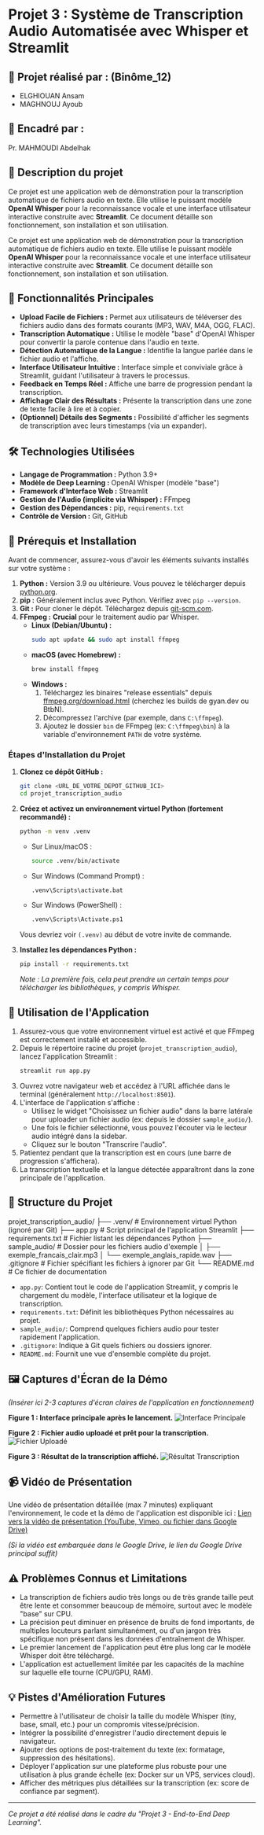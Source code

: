 # Projet 3 : Système de Transcription Audio Automatisée avec Whisper et Streamlit

## 📝 Projet réalisé par : (Binôme_12)
- ELGHIOUAN Ansam
- MAGHNOUJ Ayoub

## 📝 Encadré par :
Pr. MAHMOUDI Abdelhak

## 🔹 Description du projet
Ce projet est une application web de démonstration pour la transcription automatique de fichiers audio en texte. Elle utilise le puissant modèle **OpenAI Whisper** pour la reconnaissance vocale et une interface utilisateur interactive construite avec **Streamlit**. Ce document détaille son fonctionnement, son installation et son utilisation.

Ce projet est une application web de démonstration pour la transcription automatique de fichiers audio en texte. Elle utilise le puissant modèle **OpenAI Whisper** pour la reconnaissance vocale et une interface utilisateur interactive construite avec **Streamlit**. Ce document détaille son fonctionnement, son installation et son utilisation.

## 🌟 Fonctionnalités Principales

-   **Upload Facile de Fichiers :** Permet aux utilisateurs de téléverser des fichiers audio dans des formats courants (MP3, WAV, M4A, OGG, FLAC).
-   **Transcription Automatique :** Utilise le modèle "base" d'OpenAI Whisper pour convertir la parole contenue dans l'audio en texte.
-   **Détection Automatique de la Langue :** Identifie la langue parlée dans le fichier audio et l'affiche.
-   **Interface Utilisateur Intuitive :** Interface simple et conviviale grâce à Streamlit, guidant l'utilisateur à travers le processus.
-   **Feedback en Temps Réel :** Affiche une barre de progression pendant la transcription.
-   **Affichage Clair des Résultats :** Présente la transcription dans une zone de texte facile à lire et à copier.
-   **(Optionnel) Détails des Segments :** Possibilité d'afficher les segments de transcription avec leurs timestamps (via un expander).

## 🛠️ Technologies Utilisées

-   **Langage de Programmation :** Python 3.9+
-   **Modèle de Deep Learning :** OpenAI Whisper (modèle "base")
-   **Framework d'Interface Web :** Streamlit
-   **Gestion de l'Audio (implicite via Whisper) :** FFmpeg
-   **Gestion des Dépendances :** pip, `requirements.txt`
-   **Contrôle de Version :** Git, GitHub

## 🚀 Prérequis et Installation

Avant de commencer, assurez-vous d'avoir les éléments suivants installés sur votre système :

1.  **Python :** Version 3.9 ou ultérieure. Vous pouvez le télécharger depuis [python.org](https://www.python.org/).
2.  **pip :** Généralement inclus avec Python. Vérifiez avec `pip --version`.
3.  **Git :** Pour cloner le dépôt. Téléchargez depuis [git-scm.com](https://git-scm.com/).
4.  **FFmpeg :** **Crucial** pour le traitement audio par Whisper.
    -   **Linux (Debian/Ubuntu) :**
        ```bash
        sudo apt update && sudo apt install ffmpeg
        ```
    -   **macOS (avec Homebrew) :**
        ```bash
        brew install ffmpeg
        ```
    -   **Windows :**
        1.  Téléchargez les binaires "release essentials" depuis [ffmpeg.org/download.html](https://ffmpeg.org/download.html) (cherchez les builds de gyan.dev ou BtbN).
        2.  Décompressez l'archive (par exemple, dans `C:\ffmpeg`).
        3.  Ajoutez le dossier `bin` de FFmpeg (ex: `C:\ffmpeg\bin`) à la variable d'environnement `PATH` de votre système.

### Étapes d'Installation du Projet

1.  **Clonez ce dépôt GitHub :**
    ```bash
    git clone <URL_DE_VOTRE_DEPOT_GITHUB_ICI>
    cd projet_transcription_audio
    ```

2.  **Créez et activez un environnement virtuel Python (fortement recommandé) :**
    ```bash
    python -m venv .venv
    ```
    -   Sur Linux/macOS :
        ```bash
        source .venv/bin/activate
        ```
    -   Sur Windows (Command Prompt) :
        ```bash
        .venv\Scripts\activate.bat
        ```
    -   Sur Windows (PowerShell) :
        ```bash
        .venv\Scripts\Activate.ps1
        ```
    Vous devriez voir `(.venv)` au début de votre invite de commande.

3.  **Installez les dépendances Python :**
    ```bash
    pip install -r requirements.txt
    ```
    *Note : La première fois, cela peut prendre un certain temps pour télécharger les bibliothèques, y compris Whisper.*

## 🏃 Utilisation de l'Application

1.  Assurez-vous que votre environnement virtuel est activé et que FFmpeg est correctement installé et accessible.
2.  Depuis le répertoire racine du projet (`projet_transcription_audio`), lancez l'application Streamlit :
    ```bash
    streamlit run app.py
    ```
3.  Ouvrez votre navigateur web et accédez à l'URL affichée dans le terminal (généralement `http://localhost:8501`).
4.  L'interface de l'application s'affiche :
    *   Utilisez le widget "Choisissez un fichier audio" dans la barre latérale pour uploader un fichier audio (ex: depuis le dossier `sample_audio/`).
    *   Une fois le fichier sélectionné, vous pouvez l'écouter via le lecteur audio intégré dans la sidebar.
    *   Cliquez sur le bouton "Transcrire l'audio".
5.  Patientez pendant que la transcription est en cours (une barre de progression s'affichera).
6.  La transcription textuelle et la langue détectée apparaîtront dans la zone principale de l'application.

## 📂 Structure du Projet
projet_transcription_audio/
├── .venv/ # Environnement virtuel Python (ignoré par Git)
├── app.py # Script principal de l'application Streamlit
├── requirements.txt # Fichier listant les dépendances Python
├── sample_audio/ # Dossier pour les fichiers audio d'exemple
│ ├── exemple_francais_clair.mp3
│ └── exemple_anglais_rapide.wav
├── .gitignore # Fichier spécifiant les fichiers à ignorer par Git
└── README.md # Ce fichier de documentation

-   `app.py`: Contient tout le code de l'application Streamlit, y compris le chargement du modèle, l'interface utilisateur et la logique de transcription.
-   `requirements.txt`: Définit les bibliothèques Python nécessaires au projet.
-   `sample_audio/`: Comprend quelques fichiers audio pour tester rapidement l'application.
-   `.gitignore`: Indique à Git quels fichiers ou dossiers ignorer.
-   `README.md`: Fournit une vue d'ensemble complète du projet.

## 🖼️ Captures d'Écran de la Démo

*(Insérer ici 2-3 captures d'écran claires de l'application en fonctionnement)*

**Figure 1 : Interface principale après le lancement.**
![Interface Principale](URL_OU_CHEMIN_VERS_CAPTURE_ECRAN_1.png)

**Figure 2 : Fichier audio uploadé et prêt pour la transcription.**
![Fichier Uploadé](URL_OU_CHEMIN_VERS_CAPTURE_ECRAN_2.png)

**Figure 3 : Résultat de la transcription affiché.**
![Résultat Transcription](URL_OU_CHEMIN_VERS_CAPTURE_ECRAN_3.png)

## 📹 Vidéo de Présentation

Une vidéo de présentation détaillée (max 7 minutes) expliquant l'environnement, le code et la démo de l'application est disponible ici :
[Lien vers la vidéo de présentation (YouTube, Vimeo, ou fichier dans Google Drive)](LIEN_VERS_LA_VIDEO_ICI)

*(Si la vidéo est embarquée dans le Google Drive, le lien du Google Drive principal suffit)*

## ⚠️ Problèmes Connus et Limitations

-   La transcription de fichiers audio très longs ou de très grande taille peut être lente et consommer beaucoup de mémoire, surtout avec le modèle "base" sur CPU.
-   La précision peut diminuer en présence de bruits de fond importants, de multiples locuteurs parlant simultanément, ou d'un jargon très spécifique non présent dans les données d'entraînement de Whisper.
-   Le premier lancement de l'application peut être plus long car le modèle Whisper doit être téléchargé.
-   L'application est actuellement limitée par les capacités de la machine sur laquelle elle tourne (CPU/GPU, RAM).

## 💡 Pistes d'Amélioration Futures

-   Permettre à l'utilisateur de choisir la taille du modèle Whisper (tiny, base, small, etc.) pour un compromis vitesse/précision.
-   Intégrer la possibilité d'enregistrer l'audio directement depuis le navigateur.
-   Ajouter des options de post-traitement du texte (ex: formatage, suppression des hésitations).
-   Déployer l'application sur une plateforme plus robuste pour une utilisation à plus grande échelle (ex: Docker sur un VPS, services cloud).
-   Afficher des métriques plus détaillées sur la transcription (ex: score de confiance par segment).

---
*Ce projet a été réalisé dans le cadre du "Projet 3 - End-to-End Deep Learning".*